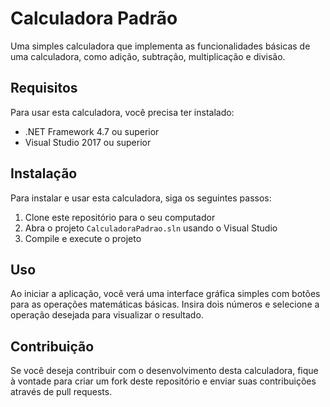 # Calculadora Padrão
Uma simples calculadora que implementa as funcionalidades básicas de uma calculadora, como adição, subtração, multiplicação e divisão.

## Requisitos
Para usar esta calculadora, você precisa ter instalado:
- .NET Framework 4.7 ou superior
- Visual Studio 2017 ou superior

## Instalação
Para instalar e usar esta calculadora, siga os seguintes passos:
1. Clone este repositório para o seu computador
2. Abra o projeto `CalculadoraPadrao.sln` usando o Visual Studio
3. Compile e execute o projeto

## Uso
Ao iniciar a aplicação, você verá uma interface gráfica simples com botões para as operações matemáticas básicas. Insira dois números e selecione a operação desejada para visualizar o resultado.

## Contribuição
Se você deseja contribuir com o desenvolvimento desta calculadora, fique à vontade para criar um fork deste repositório e enviar suas contribuições através de pull requests.

